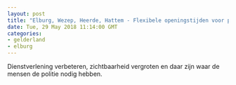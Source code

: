 ```yaml
---
layout: post
title: "Elburg, Wezep, Heerde, Hattem - Flexibele openingstijden voor politieposten"
date: Tue, 29 May 2018 11:14:00 GMT
categories: 
- gelderland 
- elburg 
---
```


Dienstverlening verbeteren, zichtbaarheid vergroten en daar zijn waar de mensen de politie nodig hebben.
